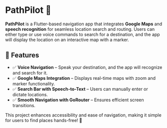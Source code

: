 # PathPilot 🚀  

**PathPilot** is a Flutter-based navigation app that integrates **Google Maps** and **speech recognition** for seamless location search and routing. Users can either type or use voice commands to search for a destination, and the app will display the location on an interactive map with a marker.  

## 📌 Features  
- ✅ **Voice Navigation** – Speak your destination, and the app will recognize and search for it.  
- ✅ **Google Maps Integration** – Displays real-time maps with zoom and marker functionality.  
- ✅ **Search Bar with Speech-to-Text** – Users can manually enter or dictate locations.  
- ✅ **Smooth Navigation with GoRouter** – Ensures efficient screen transitions.  

This project enhances accessibility and ease of navigation, making it simple for users to find places hands-free! 🎯  
